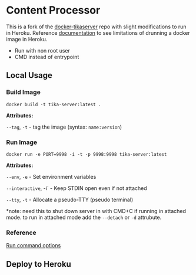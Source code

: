 # Content Processor

This is a fork of the [docker-tikaserver](https://github.com/LogicalSpark/docker-tikaserver/tree/1.18) repo with slight modifications to run in Heroku. Reference [documentation](https://devcenter.heroku.com/articles/container-registry-and-runtime) to see limitations of drunning a docker image in Heroku.
 * Run with non root user
 * CMD instead of entrypoint

## Local Usage

### Build Image
`docker build -t tika-server:latest .`

**Attributes:**

`--tag`, `-t` - tag the image (syntax: `name:version`)

### Run Image
`docker run -e PORT=9998 -i -t -p 9998:9998 tika-server:latest`

**Attributes:**

`--env`, `-e` - Set environment variables

`--interactive`, -i` - Keep STDIN open even if not attached

`--tty`, `-t` - Allocate a pseudo-TTY (pseudo terminal)

*note: need this to shut down server in with CMD+C if running in attached mode. to run in attached mode add the `--detach` or `-d` attrubute.

### Reference

[Run command options](https://docs.docker.com/edge/engine/reference/commandline/run/#options)

## Deploy to Heroku